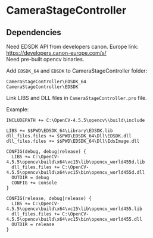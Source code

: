 # CameraStageController

## Dependencies
Need EDSDK API from developers canon. Europe link: https://developers.canon-europe.com/s/ <br>
Need pre-built opencv binaries.

Add ````EDSDK_64```` and ````EDSDK```` to CameraStageController folder: <br>
````
CameraStageController\EDSDK_64
CameraStageController\EDSDK
````

Link LIBS and DLL files in ````CameraStageController.pro```` file. <br>

Example:
````qmake
INCLUDEPATH += C:\OpenCV-4.5.5\opencv\\build\include

LIBS += $$PWD\EDSDK_64\Library\EDSDK.lib
dll_files.files += $$PWD\EDSDK_64\Dll\EDSDK.dll
dll_files.files += $$PWD\EDSDK_64\Dll\EdsImage.dll

CONFIG(debug, debug|release) {
  LIBS += C:\OpenCV-4.5.5\opencv\build\x64\vc15\lib\opencv_world455d.lib
  dll_files.files += C:\OpenCV-4.5.5\opencv\build\x64\vc15\bin\opencv_world455d.dll
  OUTDIR = debug
  CONFIG += console
}

CONFIG(release, debug|release) {
  LIBS += C:\OpenCV-4.5.5\opencv\build\x64\vc15\lib\opencv_world455.lib
  dll_files.files += C:\OpenCV-4.5.5\opencv\build\x64\vc15\bin\opencv_world455.dll
  OUTDIR = release
}
````
